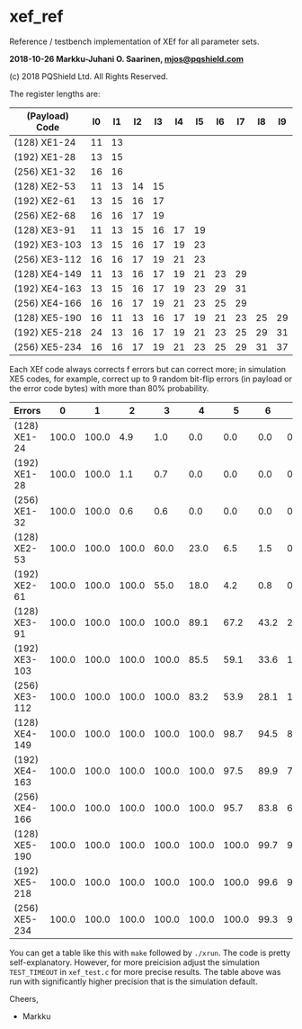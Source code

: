 # xef_ref

Reference / testbench implementation of XEf for all parameter sets.

**2018-10-26  Markku-Juhani O. Saarinen, mjos@pqshield.com**

(c) 2018   PQShield Ltd. All Rights Reserved.

The register lengths are:

| (Payload) Code| l0| l1| l2| l3| l4| l5| l6| l7| l8| l9|
|---------------|---|---|---|---|---|---|---|---|---|---|
| (128) XE1-24	| 11| 13|   |   |   |   |   |   |   |   |
| (192) XE1-28	| 13| 15|   |   |   |   |   |   |   |   |
| (256) XE1-32	| 16| 16|   |   |   |   |   |   |   |   |
| (128) XE2-53	| 11| 13| 14| 15|   |   |   |   |   |   |
| (192) XE2-61	| 13| 15| 16| 17|   |   |   |   |   |   |
| (256) XE2-68	| 16| 16| 17| 19|   |   |   |   |   |   |
| (128) XE3-91	| 11| 13| 15| 16| 17| 19|   |   |   |   |
| (192) XE3-103	| 13| 15| 16| 17| 19| 23|   |   |   |   |
| (256) XE3-112	| 16| 16| 17| 19| 21| 23|   |   |   |   |
| (128) XE4-149	| 11| 13| 16| 17| 19| 21| 23| 29|   |   |
| (192) XE4-163	| 13| 15| 16| 17| 19| 23| 29| 31|   |   |
| (256) XE4-166	| 16| 16| 17| 19| 21| 23| 25| 29|   |   |
| (128) XE5-190	| 16| 11| 13| 16| 17| 19| 21| 23| 25| 29|
| (192) XE5-218	| 24| 13| 16| 17| 19| 21| 23| 25| 29| 31| 
| (256) XE5-234	| 16| 16| 17| 19| 21| 23| 25| 29| 31| 37|

Each XEf code always corrects f errors but can correct more; in simulation 
XE5 codes, for example, correct up to 9 random bit-flip errors (in payload 
or the error code bytes) with more than 80% probability.

| Errors        |  0  |  1  |  2  |  3  |  4  |  5  |  6  |  7  |  8  |  9  |
|---------------|-----|-----|-----|-----|-----|-----|-----|-----|-----|-----|
| (128) XE1-24	|100.0|100.0|  4.9|  1.0|  0.0|  0.0|  0.0|  0.0|  0.0|  0.0|
| (192) XE1-28	|100.0|100.0|  1.1|  0.7|  0.0|  0.0|  0.0|  0.0|  0.0|  0.0|
| (256) XE1-32	|100.0|100.0|  0.6|  0.6|  0.0|  0.0|  0.0|  0.0|  0.0|  0.0|
| (128) XE2-53	|100.0|100.0|100.0| 60.0| 23.0|  6.5|  1.5|  0.3|  0.0|  0.0| 
| (192) XE2-61	|100.0|100.0|100.0| 55.0| 18.0|  4.2|  0.8|  0.1|  0.0|  0.0|
| (128) XE3-91	|100.0|100.0|100.0|100.0| 89.1| 67.2| 43.2| 24.2| 12.0|  5.4|
| (192) XE3-103	|100.0|100.0|100.0|100.0| 85.5| 59.1| 33.6| 16.3|  6.9|  2.6|
| (256) XE3-112	|100.0|100.0|100.0|100.0| 83.2| 53.9| 28.1| 12.2|  4.6|  1.5|
| (128) XE4-149	|100.0|100.0|100.0|100.0|100.0| 98.7| 94.5| 86.3| 74.7| 61.0|
| (192) XE4-163	|100.0|100.0|100.0|100.0|100.0| 97.5| 89.9| 76.9| 60.7| 44.2|
| (256) XE4-166	|100.0|100.0|100.0|100.0|100.0| 95.7| 83.8| 65.7| 46.1| 29.4|
| (128) XE5-190	|100.0|100.0|100.0|100.0|100.0|100.0| 99.7| 98.5| 95.6| 90.7|
| (192) XE5-218	|100.0|100.0|100.0|100.0|100.0|100.0| 99.6| 97.8| 93.8| 86.9| 
| (256) XE5-234	|100.0|100.0|100.0|100.0|100.0|100.0| 99.3| 96.4| 90.3| 80.5|

You can get a table like this with `make` followed by `./xrun`.
The code is pretty self-explanatory. However, for more preicision adjust the 
simulation `TEST_TIMEOUT` in `xef_test.c` for more precise results. The table 
above was run with significantly higher precision that is the simulation
default.

Cheers,
- Markku

